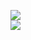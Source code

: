[![](https://img.shields.io/badge/Made%20With-Github%20Spray-lightgrey.svg?style=for-the-badge&logo=github)](https://github.com/Annihil/github-spray#412)  
[![](https://i.imgur.com/2DrTn0Z.gif)](https://github.com/Annihil/github-spray)
